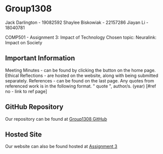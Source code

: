 # Group1308 
Jack Darlington - 19082592
Shaylee Biskowiak - 22157286
Jiayan Li - 18040781

COMP501 - Assignment 3: Impact of Technology 
Chosen topic: Neuralink: Impact on Society

## Important Information
Meeting Minutes - can be found by clicking the button on the home page.
Ethical Reflections - are hosted on the website, along with being submitted separately.
References - can be found on the last page. Any quotes from referenced work is in the following format.
    " quote ", author/s. (year) [#ref no - link to ref page]

## GitHub Repository
Our repository can be found at [Group1308 GitHub](https://github.com/shayleeb/Group1308)

## Hosted Site
Our website can also be found hosted at [Assignment 3](https://www.corriclabs.xyz/assignment3)